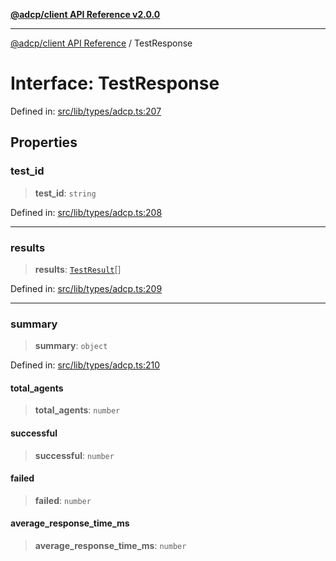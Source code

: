 [**@adcp/client API Reference v2.0.0**](../README.md)

***

[@adcp/client API Reference](../README.md) / TestResponse

# Interface: TestResponse

Defined in: [src/lib/types/adcp.ts:207](https://github.com/adcontextprotocol/adcp-client/blob/9ed0be764adbd110916d257101c95a577b3f15c8/src/lib/types/adcp.ts#L207)

## Properties

### test\_id

> **test\_id**: `string`

Defined in: [src/lib/types/adcp.ts:208](https://github.com/adcontextprotocol/adcp-client/blob/9ed0be764adbd110916d257101c95a577b3f15c8/src/lib/types/adcp.ts#L208)

***

### results

> **results**: [`TestResult`](TestResult.md)[]

Defined in: [src/lib/types/adcp.ts:209](https://github.com/adcontextprotocol/adcp-client/blob/9ed0be764adbd110916d257101c95a577b3f15c8/src/lib/types/adcp.ts#L209)

***

### summary

> **summary**: `object`

Defined in: [src/lib/types/adcp.ts:210](https://github.com/adcontextprotocol/adcp-client/blob/9ed0be764adbd110916d257101c95a577b3f15c8/src/lib/types/adcp.ts#L210)

#### total\_agents

> **total\_agents**: `number`

#### successful

> **successful**: `number`

#### failed

> **failed**: `number`

#### average\_response\_time\_ms

> **average\_response\_time\_ms**: `number`
